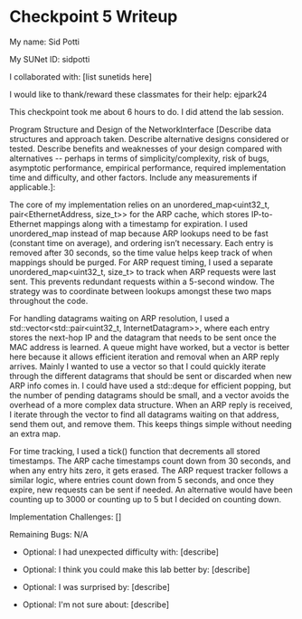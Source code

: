 Checkpoint 5 Writeup
====================

My name: Sid Potti

My SUNet ID: sidpotti

I collaborated with: [list sunetids here]

I would like to thank/reward these classmates for their help: ejpark24

This checkpoint took me about 6 hours to do. I did attend the lab session.

Program Structure and Design of the NetworkInterface [Describe data
structures and approach taken. Describe alternative designs considered
or tested.  Describe benefits and weaknesses of your design compared
with alternatives -- perhaps in terms of simplicity/complexity, risk
of bugs, asymptotic performance, empirical performance, required
implementation time and difficulty, and other factors. Include any
measurements if applicable.]:

The core of my implementation relies on an unordered_map<uint32_t, pair<EthernetAddress, size_t>> for the ARP cache, which stores IP-to-Ethernet mappings along with a timestamp for expiration. I used unordered_map instead of map because ARP lookups need to be fast (constant time on average), and ordering isn’t necessary. Each entry is removed after 30 seconds, so the time value helps keep track of when mappings should be purged. For ARP request timing, I used a separate unordered_map<uint32_t, size_t> to track when ARP requests were last sent. This prevents redundant requests within a 5-second window. The strategy was to coordinate between lookups amongst these two maps throughout the code. 

For handling datagrams waiting on ARP resolution, I used a std::vector<std::pair<uint32_t, InternetDatagram>>, where each entry stores the next-hop IP and the datagram that needs to be sent once the MAC address is learned. A queue might have worked, but a vector is better here because it allows efficient iteration and removal when an ARP reply arrives. Mainly I wanted to use a vector so that I could quickly iterate through the different datagrams that should be sent or discarded when new ARP info comes in. I could have used a std::deque for efficient popping, but the number of pending datagrams should be small, and a vector avoids the overhead of a more complex data structure. When an ARP reply is received, I iterate through the vector to find all datagrams waiting on that address, send them out, and remove them. This keeps things simple without needing an extra map.

For time tracking, I used a tick() function that decrements all stored timestamps. The ARP cache timestamps count down from 30 seconds, and when any entry hits zero, it gets erased. The ARP request tracker follows a similar logic, where entries count down from 5 seconds, and once they expire, new requests can be sent if needed. An alternative would have been counting up to 3000 or counting up to 5 but I decided on counting down. 


Implementation Challenges:
[]

Remaining Bugs:
N/A

- Optional: I had unexpected difficulty with: [describe]

- Optional: I think you could make this lab better by: [describe]

- Optional: I was surprised by: [describe]

- Optional: I'm not sure about: [describe]

